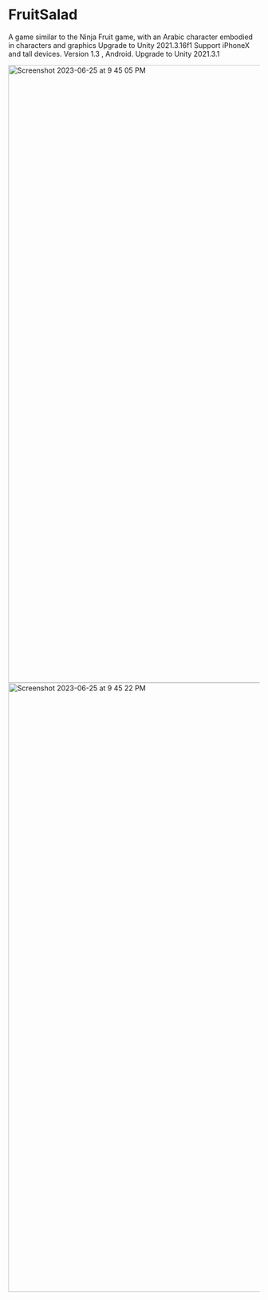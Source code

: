 # FruitSalad
 A game similar to the Ninja Fruit game, with an Arabic character embodied in characters and graphics
 Upgrade to Unity 2021.3.16f1 Support iPhoneX and tall devices. Version 1.3 , Android. Upgrade to Unity 2021.3.1

<img width="1237" alt="Screenshot 2023-06-25 at 9 45 05 PM" src="https://github.com/Muaz85/Safrjat/assets/29059007/00587c88-af4e-4f3b-a1a3-af13465aac06">
<img width="1220" alt="Screenshot 2023-06-25 at 9 45 22 PM" src="https://github.com/Muaz85/Safrjat/assets/29059007/6c49b7c9-fe20-4c24-ad55-19383d081b78">

